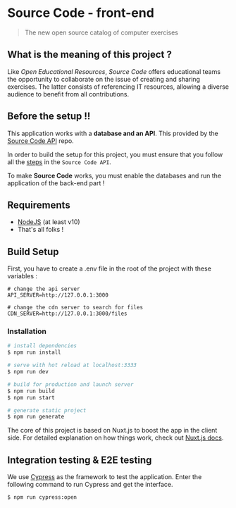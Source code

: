 # Source Code - front-end

> The new open source catalog of computer exercises

## What is the meaning of this project ?

Like _Open Educational Resources_, *Source Code* offers educational teams the opportunity to collaborate on the issue of creating and sharing exercises. The latter consists of referencing IT resources, allowing a diverse audience to benefit from all contributions.

## Before the setup !!

This application works with a **database and an API**. This provided by the 
[Source Code API](https://github.com/SourceCodeOER/sourcecode_api) repo.

In order to build the setup for this project, you must ensure that you follow all the [steps](https://github.com/SourceCodeOER/sourcecode_api#set-up) in the `Source Code API`.

To make **Source Code** works, you must enable the databases and run the application of the back-end part !

## Requirements

- [NodeJS](https://nodejs.org/en/) (at least v10)
- That's all folks !

## Build Setup

First, you have to create a .env file in the root of the project with these variables :

``` .env
# change the api server
API_SERVER=http://127.0.0.1:3000

# change the cdn server to search for files
CDN_SERVER=http://127.0.0.1:3000/files
```

### Installation

``` bash
# install dependencies
$ npm run install

# serve with hot reload at localhost:3333
$ npm run dev

# build for production and launch server
$ npm run build
$ npm run start

# generate static project
$ npm run generate
```
The core of this project is based on Nuxt.js to boost the app in the client side.
For detailed explanation on how things work, check out [Nuxt.js docs](https://nuxtjs.org).

## Integration testing & E2E testing

We use [Cypress](https://www.cypress.io) as the framework to test the application. Enter the following command to run Cypress and get the interface.

``` bash
$ npm run cypress:open
```
